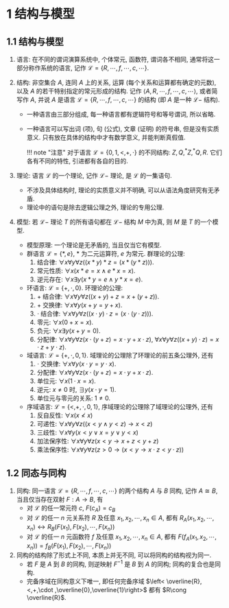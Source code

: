 # 1 结构与模型

## 1.1 结构与模型
1. 语言: 在不同的谓词演算系统中, 个体常元, 函数符, 谓词各不相同, 通常将这一部分称作系统的语言, 记作 $\mathcal{L}=\{R,\cdots ,f,\cdots ,c,\cdots \}$.
2. 结构: 非空集合 $A$, 连同 $A$ 上的关系, 运算 (每个关系和运算都有确定的元数), 以及 $A$ 的若干特别指定的常元形成的结构. 记作 $\left< A,R,\cdots ,f,\cdots ,c,\cdots \right>$, 或者简写作 $A$, 并说 $A$ 是语言 $\mathcal{L}=\{R,\cdots ,f,\cdots ,c,\cdots \}$ 的结构 (即 $A$ 是一种 $\mathcal{L}-$ 结构).
    - 一种语言由三部分组成, 每一种语言都有逻辑符号和等号谓词, 所以省略.
    - 一种语言可以写出词 (项), 句 (公式), 文章 (证明) 的符号串, 但是没有实质意义. 只有放在具体的结构中才有数学意义, 并能判断真假值.

        !!! note "注意"
            对于语言 $\mathcal{L}=\{0,1,<,+,\cdot \}$ 的不同结构: $Z,Q,^*Z,^*Q,R$. 它们各有不同的特性, 引进都有各自的目的.

3. 理论: 语言 $\mathcal{L}$ 的一个理论, 记作 $\mathcal{L}-$ 理论, 是 $\mathcal{L}$ 的一集语句.
    - 不涉及具体结构时, 理论的实质意义并不明确, 可以从语法角度研究有无矛盾.
    - 理论中的语句是除去逻辑公理之外, 理论的专用公理.
4. 模型: 若 $\mathcal{L}-$ 理论 $T$ 的所有语句都在 $\mathcal{L}-$ 结构 $M$ 中为真, 则 $M$ 是 $T$ 的一个模型.
    - 模型原理: 一个理论是无矛盾的, 当且仅当它有模型.
    - 群语言 $\mathcal{L}=\{*,e\}$, $*$ 为二元运算符, $e$ 为常元. 群理论的公理:
        1. 结合律: $\forall x\forall y\forall z((x*y)*z=(x*(y*z)))$.
        2. 常元性质: $\forall x(x*e=x\wedge e*x=x)$.
        3. 逆元存在: $\forall x\exists y(x*y=e\wedge y*x=e)$.
    - 环语言: $\mathcal{L}=\{+,\cdot ,0\}$. 环理论的公理:
        1. $+$ 结合律: $\forall x\forall y\forall z((x+y)+z=x+(y+z))$.
        2. $+$ 交换律: $\forall x\forall y(x+y=y+x)$.
        3. $\cdot$ 结合律: $\forall x\forall y\forall z((x\cdot y)\cdot z=(x\cdot (y\cdot z)))$.
        4. 零元: $\forall x(0+x=x)$.
        5. 负元: $\forall x\exists y(x+y=0)$.
        6. 分配律: $\forall x\forall y\forall z(x\cdot(y+z)=x\cdot y+x\cdot z)$, $\forall x\forall y\forall z((x+y)\cdot z)=x\cdot z+y\cdot z)$.
    - 域语言: $\mathcal{L}=\{+,\cdot ,0,1\}$. 域理论的公理除了环理论的前五条公理外, 还有
        1. $\cdot$ 交换律: $\forall x\forall y(x\cdot y=y\cdot x)$.
        2. 分配律: $\forall x\forall y\forall z(x\cdot(y+z)=x\cdot y+x\cdot z)$.
        2. 单位元: $\forall x(1\cdot x=x)$.
        3. 逆元: $x\neq 0$ 时, $\exists y(x\cdot y=1)$.
        4. 单位元与零元的关系: $1\neq 0$.
    - 序域语言: $\mathcal{L}=\{<,+,\cdot ,0,1\}$, 序域理论的公理除了域理论的公理外, 还有
        1. 反自反性: $\forall x(x\nless x)$
        2. 可递性: $\forall x\forall y\forall z((x<y\wedge y<z)\to x<z)$
        3. 三歧性: $\forall x\forall y(x<y\vee x=y\vee y<x)$
        4. 加法保序性: $\forall x\forall y\forall z(x<y\to x+z<y+z)$
        5. 乘法保序性: $\forall x\forall y\forall z(z>0\to (x<y\to x\cdot z<y\cdot z))$

## 1.2 同态与同构
1. 同构: 同一语言 $\mathcal{L}=\{R,\cdots ,f,\cdots ,c,\cdots \}$ 的两个结构 $A$ 与 $B$ 同构, 记作 $A\cong B$, 当且仅当存在双射 $F:A\to B$, 有
    - 对 $\mathcal{L}$ 的任一常元符 $c$, $F(c_A)=c_B$
    - 对 $\mathcal{L}$ 的任一 $n$ 元关系符 $R$ 及任意 $x_1,x_2,\cdots ,x_n\in A$, 都有 $R_A(x_1,x_2,\cdots ,x_n)\leftrightarrow R_B(F(x_1),F(x_2),\cdots ,F(x_n))$
    - 对 $\mathcal{L}$ 的任一 $n$ 元函数符 $f$ 及任意 $x_1,x_2,\cdots ,x_n\in A$, 都有 $F(f_A(x_1,x_2,\cdots ,x_n))=f_B(F(x_1),F(x_2),\cdots ,F(x_n))$
2. 同构的结构除了形式上不同, 本质上并无不同, 可以将同构的结构视为同一.
    - 若 $F$ 是 $A$ 到 $B$ 的同构, 则逆映射 $F^{-1}$ 是 $B$ 到 $A$ 的同构; 同构的复合也是同构.
    - 完备序域在同构意义下唯一, 即任何完备序域 $\left< \overline{R},<,+,\cdot ,\overline{0},\overline{1}\right>$ 都有 $R\cong \overline{R}$.
